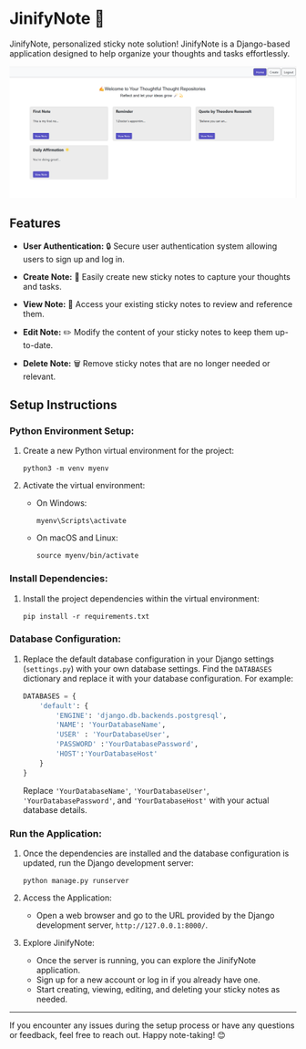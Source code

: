 # JinifyNote 📝

JinifyNote, personalized sticky note solution! JinifyNote is a Django-based application designed to help organize your thoughts and tasks effortlessly.

![JinifyNote Screenshot](https://github.com/jeenakarmi/Notes_Project/blob/main/Home.png)

## Features

- **User Authentication:** 🔒 Secure user authentication system allowing users to sign up and log in.
  
- **Create Note:** 📝 Easily create new sticky notes to capture your thoughts and tasks.
  
- **View Note:** 👀 Access your existing sticky notes to review and reference them.
  
- **Edit Note:** ✏️ Modify the content of your sticky notes to keep them up-to-date.
  
- **Delete Note:** 🗑️ Remove sticky notes that are no longer needed or relevant.


## Setup Instructions

### Python Environment Setup:

1. Create a new Python virtual environment for the project:

    ```
    python3 -m venv myenv
    ```

3. Activate the virtual environment:

    - On Windows:
      ```
      myenv\Scripts\activate
      ```
    - On macOS and Linux:
      ```
      source myenv/bin/activate
      ```

### Install Dependencies:

1. Install the project dependencies within the virtual environment:

    ```
    pip install -r requirements.txt
    ```

### Database Configuration:

1. Replace the default database configuration in your Django settings (`settings.py`) with your own database settings. Find the `DATABASES` dictionary and replace it with your database configuration. For example:

    ```python
    DATABASES = {
        'default': {
            'ENGINE': 'django.db.backends.postgresql',
            'NAME': 'YourDatabaseName',
            'USER' : 'YourDatabaseUser',
            'PASSWORD' :'YourDatabasePassword',
            'HOST':'YourDatabaseHost'
        }
    }
    ```

    Replace `'YourDatabaseName'`, `'YourDatabaseUser'`, `'YourDatabasePassword'`, and `'YourDatabaseHost'` with your actual database details.

### Run the Application:

1. Once the dependencies are installed and the database configuration is updated, run the Django development server:

    ```
    python manage.py runserver
    ```

3. Access the Application:

    - Open a web browser and go to the URL provided by the Django development server, `http://127.0.0.1:8000/`.

4. Explore JinifyNote:

    - Once the server is running, you can explore the JinifyNote application.
    - Sign up for a new account or log in if you already have one.
    - Start creating, viewing, editing, and deleting your sticky notes as needed.
---
If you encounter any issues during the setup process or have any questions or feedback, feel free to reach out. Happy note-taking! 😊
